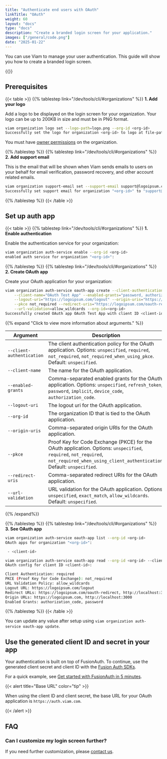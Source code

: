 ```yaml
---
title: "Authenticate end users with OAuth"
linkTitle: "OAuth"
weight: 60
layout: "docs"
type: "docs"
description: "Create a branded login screen for your application."
images: ["/general/code.png"]
date: "2025-01-22"
---
```


You can use Viam to manage your user authentication.
This guide will show you how to create a branded login screen.

{{<imgproc src="/operate/oauth.png" resize="1000x" declaredimensions=true alt="Example Oauth screenshot" style="width:600px" class="imgzoom">}}

## Prerequisites

{{< table >}}
{{% tablestep link="/dev/tools/cli/#organizations" %}}
**1. Add your logo**

Add a logo to be displayed on the login screen for your organization.
Your logo can be up to 200KB in size and must be in PNG format.

```sh {class="command-line" data-prompt="$" data-output="2-10"}
viam organization logo set --logo-path=logo.png --org-id <org-id>
Successfully set the logo for organization <org-id> to logo at file-path: logo.png
```

You must have [owner permissions](/manage/manage/rbac/#organization-settings-and-roles) on the organization.

{{% /tablestep %}}
{{% tablestep link="/dev/tools/cli/#organizations" %}}
**2. Add support email**

This is the email that will be shown when Viam sends emails to users on your behalf for email verification, password recovery, and other account related emails.

```sh {class="command-line" data-prompt="$" data-output="2-10"}
viam organization support-email set --support-email support@logoipsum.com --org-id <org-id>
Successfully set support email for organization "<org-id>" to "support@logoipsum.com"
```

{{% /tablestep %}}
{{< /table >}}

## Set up auth app

{{< table >}}
{{% tablestep link="/dev/tools/cli/#organizations" %}}
**1. Enable authentication**

Enable the authentication service for your organization:

```sh {class="command-line" data-prompt="$" data-output="2-10"}
viam organization auth-service enable --org-id <org-id>
enabled auth service for organization "<org-id>":
```

{{% /tablestep %}}
{{% tablestep link="/dev/tools/cli/#organizations" %}}
**2. Create OAuth app**

Create your OAuth application for your organization:

```sh {class="command-line" data-prompt="$" data-output="6-10"}
viam organization auth-service oauth-app create --client-authentication=required \
    --client-name="OAuth Test App" --enabled-grants="password, authorization_code" \
    --logout-uri="https://logoipsum.com/logout" --origin-uris="https://logoipsum.com,http://localhost:3000" \
    --pkce not_required --redirect-uris="https://logoipsum.com/oauth-redirect,http://localhost:3000/oauth-redirect" \
    --url-validation=allow_wildcards --org-id=<org-id>
Successfully created OAuth app OAuth Test App with client ID <client-id> and client secret <secret-token>
```

{{% expand "Click to view more information about arguments." %}}

<!-- prettier-ignore -->
| Argument | Description | Required? |
| -------- | ----------- | --------- |
| `--client-authentication` | The client authentication policy for the OAuth application. Options: `unspecified`, `required`, `not_required`, `not_required_when_using_pkce`. Default: `unspecified`. | **Required** |
| `--client-name` | The name for the OAuth application. | **Required** |
| `--enabled-grants` | Comma-separated enabled grants for the OAuth application. Options: `unspecified`, `refresh_token`, `password`, `implicit`, `device_code`, `authorization_code`. | **Required** |
| `--logout-uri` | The logout uri for the OAuth application. | **Required** |
| `--org-id` |  The organization ID that is tied to the OAuth application. | **Required** |
| `--origin-uris` | Comma-separated origin URIs for the OAuth application. | **Required** |
| `--pkce` | Proof Key for Code Exchange (PKCE) for the OAuth application. Options: `unspecified`, `required`, `not_required`, `not_required_when_using_client_authentication`. Default: `unspecified`. | **Required** |
| `--redirect-uris` | Comma-separated redirect URIs for the OAuth application. | **Required** |
| `--url-validation` | URL validation for the OAuth application. Options: `unspecified`, `exact_match`, `allow_wildcards`. Default: `unspecified`. | **Required** |

{{% /expand%}}

{{% /tablestep %}}
{{% tablestep link="/dev/tools/cli/#organizations" %}}
**3. See OAuth app**

```sh {class="command-line" data-prompt="$" data-output="2-5,7-20"}
viam organization auth-service oauth-app list --org-id <org-id>
OAuth apps for organization "<org-id>":

 - <client-id>

viam organization auth-service oauth-app read --org-id <org-id> --client-id <client-id>
OAuth config for client ID <client-id>:

Client Authentication: required
PKCE (Proof Key for Code Exchange): not_required
URL Validation Policy: allow_wildcards
Logout URL: https://logoipsum.com/logout
Redirect URLs: https://logoipsum.com/oauth-redirect, http://localhost:3000/oauth-redirect
Origin URLs: https://logoipsum.com, http://localhost:3000
Enabled Grants: authorization_code, password
```

{{% /tablestep %}}
{{< /table >}}

You can update any value after setup using `viam organization auth-service oauth-app update`.

## Use the generated client ID and secret in your app

Your authentication is built on top of FusionAuth.
To continue, use the generated client secret and client ID with the [Fusion Auth SDKs](https://fusionauth.io/docs/sdks/).

For a quick example, see [Get started with FusionAuth in 5 minutes](https://github.com/FusionAuth/fusionauth-example-5-minute-guide).

{{< alert title="Base URL" color="tip" >}}

When using the client ID and client secret, the base URL for your OAuth application is `https://auth.viam.com`.

{{< /alert >}}

## FAQ

### Can I customize my login screen further?

If you need further customization, please [contact us](mailto:support@viam.com).
